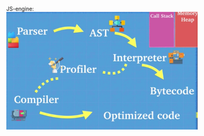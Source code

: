 JS-engine:
![alt text][logo]

[logo]: https://github.com/weikee94/weinotes/blob/master/advanced-js-concept/images/001-js-engine.jpg